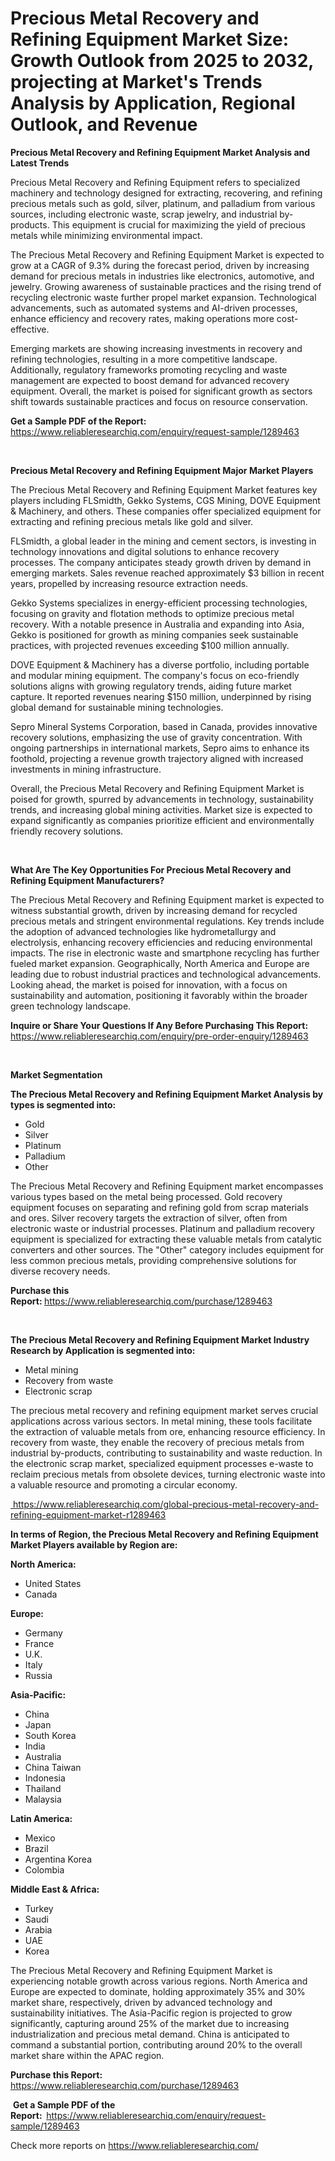 <p><h1>Precious Metal Recovery and Refining Equipment Market Size: Growth Outlook from 2025 to 2032, projecting at Market's Trends Analysis by Application, Regional Outlook, and Revenue</h1></p><p><strong>Precious Metal Recovery and Refining Equipment Market Analysis and Latest Trends</strong></p>
<p><p>Precious Metal Recovery and Refining Equipment refers to specialized machinery and technology designed for extracting, recovering, and refining precious metals such as gold, silver, platinum, and palladium from various sources, including electronic waste, scrap jewelry, and industrial by-products. This equipment is crucial for maximizing the yield of precious metals while minimizing environmental impact.</p><p>The Precious Metal Recovery and Refining Equipment Market is expected to grow at a CAGR of 9.3% during the forecast period, driven by increasing demand for precious metals in industries like electronics, automotive, and jewelry. Growing awareness of sustainable practices and the rising trend of recycling electronic waste further propel market expansion. Technological advancements, such as automated systems and AI-driven processes, enhance efficiency and recovery rates, making operations more cost-effective.</p><p>Emerging markets are showing increasing investments in recovery and refining technologies, resulting in a more competitive landscape. Additionally, regulatory frameworks promoting recycling and waste management are expected to boost demand for advanced recovery equipment. Overall, the market is poised for significant growth as sectors shift towards sustainable practices and focus on resource conservation.</p></p>
<p><strong>Get a Sample PDF of the Report:&nbsp;</strong> <a href="https://www.reliableresearchiq.com/enquiry/request-sample/1289463?utm_campaign=1137&utm_medium=2&utm_source=Github&utm_content=ia&utm_term=16012025&utm_id=precious-metal-recovery-and-refining-equipment">https://www.reliableresearchiq.com/enquiry/request-sample/1289463</a></p>
<p>&nbsp;</p>
<p><strong>Precious Metal Recovery and Refining Equipment Major Market Players</strong></p>
<p><p>The Precious Metal Recovery and Refining Equipment Market features key players including FLSmidth, Gekko Systems, CGS Mining, DOVE Equipment & Machinery, and others. These companies offer specialized equipment for extracting and refining precious metals like gold and silver.</p><p>FLSmidth, a global leader in the mining and cement sectors, is investing in technology innovations and digital solutions to enhance recovery processes. The company anticipates steady growth driven by demand in emerging markets. Sales revenue reached approximately $3 billion in recent years, propelled by increasing resource extraction needs.</p><p>Gekko Systems specializes in energy-efficient processing technologies, focusing on gravity and flotation methods to optimize precious metal recovery. With a notable presence in Australia and expanding into Asia, Gekko is positioned for growth as mining companies seek sustainable practices, with projected revenues exceeding $100 million annually.</p><p>DOVE Equipment & Machinery has a diverse portfolio, including portable and modular mining equipment. The company's focus on eco-friendly solutions aligns with growing regulatory trends, aiding future market capture. It reported revenues nearing $150 million, underpinned by rising global demand for sustainable mining technologies.</p><p>Sepro Mineral Systems Corporation, based in Canada, provides innovative recovery solutions, emphasizing the use of gravity concentration. With ongoing partnerships in international markets, Sepro aims to enhance its foothold, projecting a revenue growth trajectory aligned with increased investments in mining infrastructure.</p><p>Overall, the Precious Metal Recovery and Refining Equipment Market is poised for growth, spurred by advancements in technology, sustainability trends, and increasing global mining activities. Market size is expected to expand significantly as companies prioritize efficient and environmentally friendly recovery solutions.</p></p>
<p>&nbsp;</p>
<p><strong>What Are The Key Opportunities For Precious Metal Recovery and Refining Equipment Manufacturers?</strong></p>
<p><p>The Precious Metal Recovery and Refining Equipment market is expected to witness substantial growth, driven by increasing demand for recycled precious metals and stringent environmental regulations. Key trends include the adoption of advanced technologies like hydrometallurgy and electrolysis, enhancing recovery efficiencies and reducing environmental impacts. The rise in electronic waste and smartphone recycling has further fueled market expansion. Geographically, North America and Europe are leading due to robust industrial practices and technological advancements. Looking ahead, the market is poised for innovation, with a focus on sustainability and automation, positioning it favorably within the broader green technology landscape.</p></p>
<p><strong>Inquire or Share Your Questions If Any Before Purchasing This Report:</strong> <a href="https://www.reliableresearchiq.com/enquiry/pre-order-enquiry/1289463?utm_campaign=1137&utm_medium=2&utm_source=Github&utm_content=ia&utm_term=16012025&utm_id=precious-metal-recovery-and-refining-equipment">https://www.reliableresearchiq.com/enquiry/pre-order-enquiry/1289463</a></p>
<p>&nbsp;</p>
<p><strong>Market Segmentation</strong></p>
<p><strong>The Precious Metal Recovery and Refining Equipment Market Analysis by types is segmented into:</strong></p>
<p><ul><li>Gold</li><li>Silver</li><li>Platinum</li><li>Palladium</li><li>Other</li></ul></p>
<p><p>The Precious Metal Recovery and Refining Equipment market encompasses various types based on the metal being processed. Gold recovery equipment focuses on separating and refining gold from scrap materials and ores. Silver recovery targets the extraction of silver, often from electronic waste or industrial processes. Platinum and palladium recovery equipment is specialized for extracting these valuable metals from catalytic converters and other sources. The "Other" category includes equipment for less common precious metals, providing comprehensive solutions for diverse recovery needs.</p></p>
<p><strong>Purchase this Report:&nbsp;</strong><a href="https://www.reliableresearchiq.com/purchase/1289463?utm_campaign=1137&utm_medium=2&utm_source=Github&utm_content=ia&utm_term=16012025&utm_id=precious-metal-recovery-and-refining-equipment">https://www.reliableresearchiq.com/purchase/1289463</a></p>
<p>&nbsp;</p>
<p><strong>The Precious Metal Recovery and Refining Equipment Market Industry Research by Application is segmented into:</strong></p>
<p><ul><li>Metal mining</li><li>Recovery from waste</li><li>Electronic scrap</li></ul></p>
<p><p>The precious metal recovery and refining equipment market serves crucial applications across various sectors. In metal mining, these tools facilitate the extraction of valuable metals from ore, enhancing resource efficiency. In recovery from waste, they enable the recovery of precious metals from industrial by-products, contributing to sustainability and waste reduction. In the electronic scrap market, specialized equipment processes e-waste to reclaim precious metals from obsolete devices, turning electronic waste into a valuable resource and promoting a circular economy.</p></p>
<p><a href="https://www.reliableresearchiq.com/global-precious-metal-recovery-and-refining-equipment-market-r1289463?utm_campaign=1137&utm_medium=2&utm_source=Github&utm_content=ia&utm_term=16012025&utm_id=precious-metal-recovery-and-refining-equipment">&nbsp;https://www.reliableresearchiq.com/global-precious-metal-recovery-and-refining-equipment-market-r1289463</a></p>
<p><strong>In terms of Region, the Precious Metal Recovery and Refining Equipment Market Players available by Region are:</strong></p>
<p>
    <p> <strong> North America: </strong>
        <ul>
            <li>United States</li>
            <li>Canada</li>
        </ul>
        </p> 
    <p> <strong> Europe: </strong>
        <ul>
            <li>Germany</li>
            <li>France</li>
            <li>U.K.</li>
            <li>Italy</li>
            <li>Russia</li>
        </ul>
        </p> 
    <p> <strong> Asia-Pacific: </strong>
        <ul>
            <li>China</li>
            <li>Japan</li>
            <li>South Korea</li>
            <li>India</li>
            <li>Australia</li>
            <li>China Taiwan</li>
            <li>Indonesia</li>
            <li>Thailand</li>
            <li>Malaysia</li>
        </ul>
        </p> 
    <p> <strong> Latin America: </strong>
        <ul>
            <li>Mexico</li>
            <li>Brazil</li>
            <li>Argentina Korea</li>
            <li>Colombia</li>
        </ul>
        </p> 
    <p> <strong> Middle East & Africa: </strong>
        <ul>
            <li>Turkey</li>
            <li>Saudi</li>
            <li>Arabia</li>
            <li>UAE</li>
            <li>Korea</li>
        </ul>
    </p>
    </p>
<p><p>The Precious Metal Recovery and Refining Equipment Market is experiencing notable growth across various regions. North America and Europe are expected to dominate, holding approximately 35% and 30% market share, respectively, driven by advanced technology and sustainability initiatives. The Asia-Pacific region is projected to grow significantly, capturing around 25% of the market due to increasing industrialization and precious metal demand. China is anticipated to command a substantial portion, contributing around 20% to the overall market share within the APAC region.</p></p>
<p><strong>Purchase this Report: </strong><a href="https://www.reliableresearchiq.com/purchase/1289463?utm_campaign=1137&utm_medium=2&utm_source=Github&utm_content=ia&utm_term=16012025&utm_id=precious-metal-recovery-and-refining-equipment">https://www.reliableresearchiq.com/purchase/1289463</a></p>
<p>&nbsp;<strong>Get a Sample PDF of the Report:&nbsp;&nbsp;</strong><a href="https://www.reliableresearchiq.com/enquiry/request-sample/1289463?utm_campaign=1137&utm_medium=2&utm_source=Github&utm_content=ia&utm_term=16012025&utm_id=precious-metal-recovery-and-refining-equipment">https://www.reliableresearchiq.com/enquiry/request-sample/1289463</a></p>
<p><strong></strong></p>
<p>Check more reports on <a href="https://www.reliableresearchiq.com/?utm_campaign=1137&utm_medium=2&utm_source=Github&utm_content=ia&utm_term=16012025&utm_id=precious-metal-recovery-and-refining-equipment">https://www.reliableresearchiq.com/</a></p>
